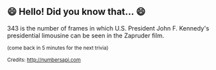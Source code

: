 ## :smile: Hello! Did you know that... :smile:
343 is the number of frames in which U.S. President John F. Kennedy's presidential limousine can be seen in the Zapruder film.

<sup>(come back in 5 minutes for the next trivia)</sup>


<sup>Credits: http://numbersapi.com</sup>

